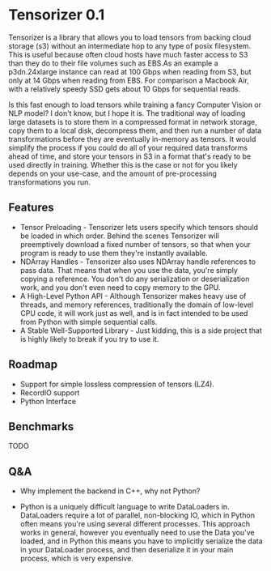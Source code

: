 # Tensorizer 0.1

Tensorizer is a library that allows you to load tensors from backing cloud storage (s3) without an intermediate hop to any type of posix filesystem. This is useful because often cloud hosts have much faster access to S3 than they do to their file volumes such as EBS.As an example a p3dn.24xlarge instance can read at 100 Gbps when reading from S3, but only at 14 Gbps when reading from EBS. For comparison a Macbook Air, with a relatively speedy SSD gets about 10 Gbps for sequential reads.

Is this fast enough to load tensors while training a fancy Computer Vision or NLP model? I don't know, but I hope it is. The traditional way of loading large datasets is to store them in a compressed format in network storage, copy them to a local disk, decompress them, and then run a number of data transformations before they are eventually in-memory as tensors. It would simplify the process if you could do all of your required data transforms ahead of time, and store your tensors in S3 in a format that's ready to be used directly in training. Whether this is the case or not for you likely depends on your use-case, and the amount of pre-processing transformations you run.

## Features

* Tensor Preloading - Tensorizer lets users specify which tensors should be loaded in which order. Behind the scenes Tensorizer will preemptively download a fixed number of tensors, so that when your program is ready to use them they're instantly available.
* NDArray Handles - Tensorizer also uses NDArray handle references to pass data. That means that when you use the data, you're simply copying a reference. You don't do any serialization or deserialization work, and you don't even need to copy memory to the GPU.
* A High-Level Python API - Although Tensorizer makes heavy use of threads, and memory references, traditionally the domain of low-level CPU code, it will work just as well, and is in fact intended to be used from Python with simple sequential calls.
* A Stable Well-Supported Library - Just kidding, this is a side project that is highly likely to break if you try to use it.

## Roadmap

* Support for simple lossless compression of tensors (LZ4).
* RecordIO support
* Python Interface

## Benchmarks
TODO

## Q&A
* Why implement the backend in C++, why not Python?
- Python is a uniquely difficult language to write DataLoaders in. DataLoaders require a lot of parallel, non-blocking IO, which in Python often means you're using several different processes. This approach works in general, however you eventually need to use the Data you've loaded, and in Python this means you have to implicitly serialize the data in your DataLoader process, and then deserialize it in your main process, which is very expensive.
